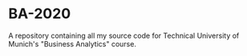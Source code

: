 # BA-2020
 A repository containing all my source code for Technical University of Munich's "Business Analytics" course.
